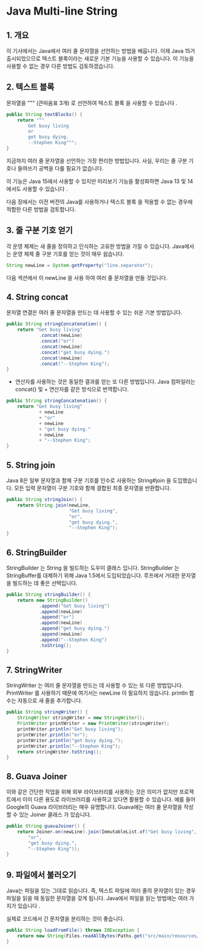 # Java Multi-line String

## 1. 개요
이 기사에서는 Java에서 여러 줄 문자열을 선언하는 방법을 배웁니다.
이제 Java 15가 출시되었으므로 텍스트 블록이라는 새로운 기본 기능을 사용할 수 있습니다.
이 기능을 사용할 수 없는 경우 다른 방법도 검토하겠습니다.

## 2. 텍스트 블록
문자열을 """ (큰따옴표 3개) 로 선언하여  텍스트 블록 을 사용할 수 있습니다 .

```java
public String textBlocks() {
    return """
        Get busy living
        or
        get busy dying.
        --Stephen King""";
}
```

지금까지 여러 줄 문자열을 선언하는 가장 편리한 방법입니다. 사실, 우리는 줄 구분 기호나 들여쓰기 공백을 다룰 필요가 없습니다.

이 기능은 Java 15에서 사용할 수 있지만 미리보기 기능을 활성화하면 Java 13 및 14에서도 사용할 수 있습니다 .

다음 장에서는 이전 버전의 Java를 사용하거나 텍스트 블록 을 적용할 수 없는 경우에 적합한 다른 방법을 검토합니다.

## 3. 줄 구분 기호 얻기
각 운영 체제는 새 줄을 정의하고 인식하는 고유한 방법을 가질 수 있습니다. Java에서는 운영 체제 줄 구분 기호를 얻는 것이 매우 쉽습니다.

```java
String newLine = System.getProperty("line.separator");
```
다음 섹션에서 이 newLine 을 사용 하여 여러 줄 문자열을 만들 것입니다.

## 4. String concat
문자열 연결은 여러 줄 문자열을 만드는 데 사용할 수 있는 쉬운 기본 방법입니다.
```java
public String stringConcatenation() {
    return "Get busy living"
            .concat(newLine)
            .concat("or")
            .concat(newLine)
            .concat("get busy dying.")
            .concat(newLine)
            .concat("--Stephen King");
}
```
+ 연산자를 사용하는 것은 동일한 결과를 얻는 또 다른 방법입니다. Java 컴파일러는 concat() 및 + 연산자를 같은 방식으로 번역합니다.

```java
public String stringConcatenation() {
    return "Get busy living"
            + newLine
            + "or"
            + newLine
            + "get busy dying."
            + newLine
            + "--Stephen King";
}
```

## 5. String join
Java 8은 일부 문자열과 함께 구분 기호를 인수로 사용하는 String#join 을 도입했습니다. 모든 입력 문자열이 구분 기호와 함께 결합된 최종 문자열을 반환합니다.

```java
public String stringJoin() {
    return String.join(newLine,
                       "Get busy living",
                       "or",
                       "get busy dying.",
                       "--Stephen King");
}
```

## 6. StringBuilder
StringBuilder 는 String 을 빌드하는 도우미 클래스 입니다. StringBuilder 는 StringBuffer를 대체하기 위해 Java 1.5에서 도입되었습니다. 루프에서 거대한 문자열을 빌드하는 데 좋은 선택입니다.
```java
public String stringBuilder() {
    return new StringBuilder()
            .append("Get busy living")
            .append(newLine)
            .append("or")
            .append(newLine)
            .append("get busy dying.")
            .append(newLine)
            .append("--Stephen King")
            .toString();
}
```

## 7. StringWriter
StringWriter 는 여러 줄 문자열을 만드는 데 사용할 수 있는 또 다른 방법입니다. PrintWriter 를 사용하기 때문에 여기서는 newLine 이 필요하지 않습니다. println 함수는 자동으로 새 줄을 추가합니다.
```java
public String stringWriter() {
    StringWriter stringWriter = new StringWriter();
    PrintWriter printWriter = new PrintWriter(stringWriter);
    printWriter.println("Get busy living");
    printWriter.println("or");
    printWriter.println("get busy dying.");
    printWriter.println("--Stephen King");
    return stringWriter.toString();
}
```

## 8. Guava Joiner
이와 같은 간단한 작업을 위해 외부 라이브러리를 사용하는 것은 의미가 없지만 프로젝트에서 이미 다른 용도로 라이브러리를 사용하고 있다면 활용할 수 있습니다. 예를 들어 Google의 Guava 라이브러리는 매우 유명합니다. Guava에는 여러 줄 문자열을 작성할 수 있는 Joiner 클래스 가 있습니다.

```java
public String guavaJoiner() {
    return Joiner.on(newLine).join(ImmutableList.of("Get busy living",
        "or",
        "get busy dying.",
        "--Stephen King"));
}
```

## 9. 파일에서 불러오기
Java는 파일을 있는 그대로 읽습니다. 즉, 텍스트 파일에 여러 줄의 문자열이 있는 경우 파일을 읽을 때 동일한 문자열을 갖게 됩니다. Java에서 파일을 읽는 방법에는 여러 가지가 있습니다 .

실제로 코드에서 긴 문자열을 분리하는 것이 좋습니다.
```java
public String loadFromFile() throws IOException {
    return new String(Files.readAllBytes(Paths.get("src/main/resources/stephenking.txt")));
}
```
